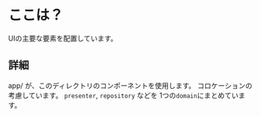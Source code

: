 # ここは？

UIの主要な要素を配置しています。

## 詳細

app/ が、このディレクトリのコンポーネントを使用します。
コロケーションの考慮しています。
`presenter`, `repository` などを 1つの`domain`にまとめています。
